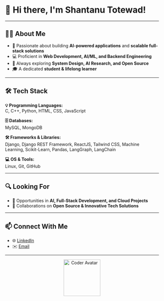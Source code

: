 # 👋 Hi there, I'm Shantanu Totewad!  

---

## 👨‍💻 About Me  
- 🚀 Passionate about building **AI-powered applications** and **scalable full-stack solutions**  
- 💻 Proficient in **Web Development, AI/ML, and Backend Engineering**  
- 🎯 Always exploring **System Design, AI Research, and Open Source**  
- 🎓 A dedicated **student & lifelong learner**  

---

## 🛠️ Tech Stack  

**💡 Programming Languages:**  
C, C++, Python, HTML, CSS, JavaScript  

**🗄️ Databases:**  
MySQL, MongoDB  

**🛠️ Frameworks & Libraries:**  
Django, Django REST Framework, ReactJS, Tailwind CSS, Machine Learning, Scikit-Learn, Pandas, LangGraph, LangChain  

**💻 OS & Tools:**  
Linux, Git, GitHub  

---

## 🔍 Looking For  
- 🤝 Opportunities in **AI, Full-Stack Development, and Cloud Projects**  
- 🧩 Collaborations on **Open Source & Innovative Tech Solutions**  

---

## 📫 Connect With Me  
- 🌐 [LinkedIn](https://www.linkedin.com/in/shantanu-totewad-888707259/)  
- ✉️ [Email](mailto:shantanutotewad04@gmail.com)  

---

<p align="center">
  <img src="https://cdn-icons-png.flaticon.com/512/1055/1055646.png" alt="Coder Avatar" width="120"/>
</p>
